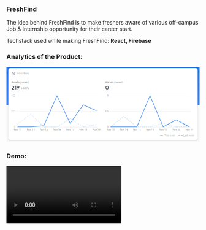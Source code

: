 ### FreshFind

The idea behind FreshFind is to make freshers aware of various off-campus Job & Internship opportunity for their career start. 

Techstack used while making FreshFind: **React, Firebase**

### Analytics of the Product:
<img src="extras/Analytics.png">


### Demo:

<video src="extras/video.mp4">

FreshFind Link: https://freshfind.netlify.app/





